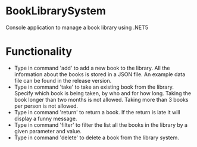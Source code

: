 # BookLibrarySystem
Console application to manage a book library using .NET5
# Functionality
- Type in command 'add' to add a new book to the library. All the information about the books is stored in a JSON file.
An example data file can be found in the release version.
- Type in command 'take' to take an existing book from the library. Specify which book is being taken, by who and for how long.
Taking the book longer than two months is not allowed. Taking more than 3 books per person is not allowed.
- Type in command 'return' to return a book. If the return is late it will display a funny message.
- Type in command 'filter' to filter the list all the books in the library by a given parameter and value.
- Type in command 'delete' to delete a book from the library system.
